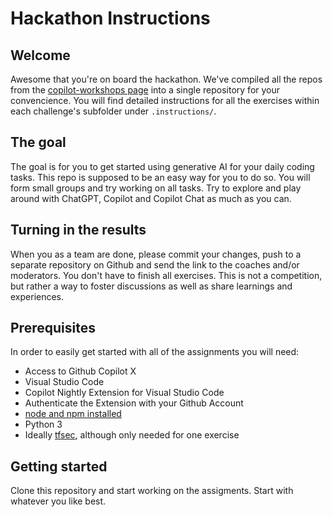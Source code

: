 # Hackathon Instructions

## Welcome

Awesome that you're on board the hackathon. We've compiled all the repos from the [copilot-workshops page](https://github.com/copilot-workshops) into a single repository for your convencience. You will find detailed instructions for all the exercises within each challenge's subfolder under `.instructions/`.

## The goal

The goal is for you to get started using generative AI for your daily coding tasks. This repo is supposed to be an easy way for you to do so. You will form small groups and try working on all tasks. Try to explore and play around with ChatGPT, Copilot and Copilot Chat as much as you can.

## Turning in the results

When you as a team are done, please commit your changes, push to a separate repository on Github and send the link to the coaches and/or moderators. You don't have to finish all exercises. This is not a competition, but rather a way to foster discussions as well as share learnings and experiences.

## Prerequisites

In order to easily get started with all of the assignments you will need:

- Access to Github Copilot X
- Visual Studio Code
- Copilot Nightly Extension for Visual Studio Code
- Authenticate the Extension with your Github Account
- [node and npm installed](https://nodejs.org/en)
- Python 3
- Ideally [tfsec](https://github.com/aquasecurity/tfsec), although only needed for one exercise

## Getting started

Clone this repository and start working on the assigments. Start with whatever you like best.

